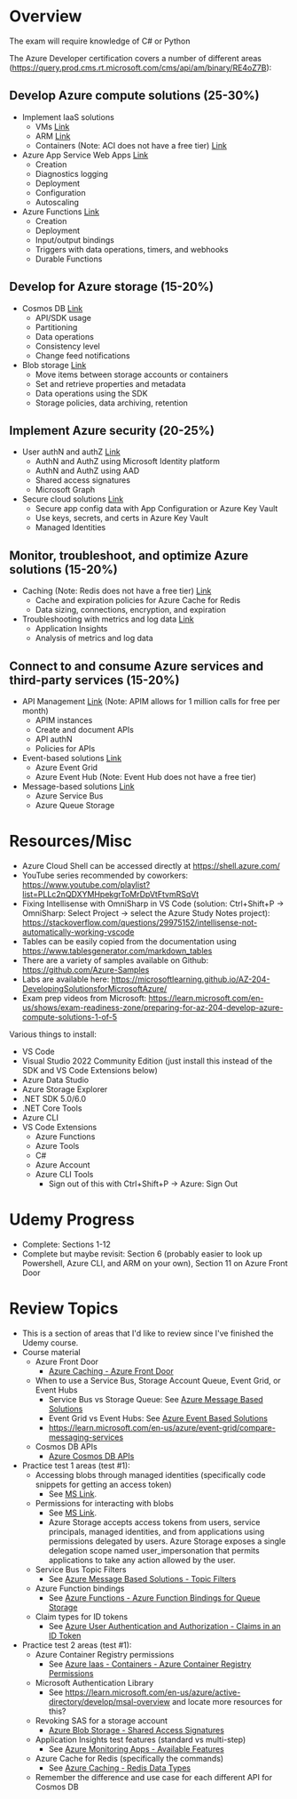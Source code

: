# Overview
The exam will require knowledge of C# or Python

The Azure Developer certification covers a number of different areas (https://query.prod.cms.rt.microsoft.com/cms/api/am/binary/RE4oZ7B):

## Develop Azure compute solutions (25-30%)
- Implement IaaS solutions
  - VMs [Link](Azure%20IaaS%20-%20VMs.md)
  - ARM [Link](Azure%20IaaS%20-%20ARM.md)
  - Containers (Note: ACI does not have a free tier) [Link](Azure%20IaaS%20-%20Containers.md)
- Azure App Service Web Apps [Link](Azure%20App%20Service.md)
  - Creation
  - Diagnostics logging
  - Deployment
  - Configuration
  - Autoscaling
- Azure Functions [Link](Azure%20Functions.md)
  - Creation
  - Deployment
  - Input/output bindings
  - Triggers with data operations, timers, and webhooks
  - Durable Functions

## Develop for Azure storage (15-20%)
- Cosmos DB [Link](Azure%20Cosmos%20DB.md)
  - API/SDK usage
  - Partitioning
  - Data operations
  - Consistency level
  - Change feed notifications
- Blob storage [Link](Azure%20Blob%20Storage.md)
  - Move items between storage accounts or containers
  - Set and retrieve properties and metadata
  - Data operations using the SDK
  - Storage policies, data archiving, retention

## Implement Azure security (20-25%)
- User authN and authZ [Link](Azure%20User%20Authentication%20and%20Authorization.md)
  - AuthN and AuthZ using Microsoft Identity platform
  - AuthN and AuthZ using AAD
  - Shared access signatures
  - Microsoft Graph
- Secure cloud solutions [Link](Azure%20Secure%20Cloud%20Solutions.md)
  - Secure app config data with App Configuration or Azure Key Vault
  - Use keys, secrets, and certs in Azure Key Vault
  - Managed Identities

## Monitor, troubleshoot, and optimize Azure solutions (15-20%)
- Caching (Note: Redis does not have a free tier) [Link](Azure%20Caching.md)
  - Cache and expiration policies for Azure Cache for Redis
  - Data sizing, connections, encryption, and expiration
- Troubleshooting with metrics and log data [Link](Azure%20Message%20Based%20Solutions.md)
  - Application Insights
  - Analysis of metrics and log data

## Connect to and consume Azure services and third-party services (15-20%)
- API Management [Link](Azure%20API%20Management.md) (Note: APIM allows for 1 million calls for free per month)
  - APIM instances
  - Create and document APIs
  - API authN
  - Policies for APIs
- Event-based solutions [Link](Azure%20Event%20Based%20Solutions.md)
  - Azure Event Grid
  - Azure Event Hub (Note: Event Hub does not have a free tier)
- Message-based solutions [Link](Azure%20Message%20Based%20Solutions.md)
  - Azure Service Bus
  - Azure Queue Storage

# Resources/Misc
- Azure Cloud Shell can be accessed directly at https://shell.azure.com/
- YouTube series recommended by coworkers: https://www.youtube.com/playlist?list=PLLc2nQDXYMHpekgrToMrDpVtFtvmRSqVt
- Fixing Intellisense with OmniSharp in VS Code (solution: Ctrl+Shift+P -> OmniSharp: Select Project -> select the Azure Study Notes project): https://stackoverflow.com/questions/29975152/intellisense-not-automatically-working-vscode
- Tables can be easily copied from the documentation using https://www.tablesgenerator.com/markdown_tables
- There are a variety of samples available on Github: https://github.com/Azure-Samples
- Labs are available here: https://microsoftlearning.github.io/AZ-204-DevelopingSolutionsforMicrosoftAzure/
- Exam prep videos from Microsoft: https://learn.microsoft.com/en-us/shows/exam-readiness-zone/preparing-for-az-204-develop-azure-compute-solutions-1-of-5

Various things to install:
- VS Code
- Visual Studio 2022 Community Edition (just install this instead of the SDK and VS Code Extensions below)
- Azure Data Studio
- Azure Storage Explorer
- .NET SDK 5.0/6.0
- .NET Core Tools
- Azure CLI
- VS Code Extensions
  - Azure Functions
  - Azure Tools
  - C#
  - Azure Account
  - Azure CLI Tools
    - Sign out of this with Ctrl+Shift+P -> Azure: Sign Out


# Udemy Progress
- Complete: Sections 1-12
- Complete but maybe revisit: Section 6 (probably easier to look up Powershell, Azure CLI, and ARM on your own), Section 11 on Azure Front Door


# Review Topics
- This is a section of areas that I'd like to review since I've finished the Udemy course.
- Course material
  - Azure Front Door
    - [Azure Caching - Azure Front Door](Azure%20Caching.md#azure-front-door)
  - When to use a Service Bus, Storage Account Queue, Event Grid, or Event Hubs 
    - Service Bus vs Storage Queue: See [Azure Message Based Solutions](Azure%20Message%20Based%20Solutions.md#azure-message-queues-ms-link)
    - Event Grid vs Event Hubs: See [Azure Event Based Solutions](Azure%20Event%20Based%20Solutions.md#when-should-i-use-event-grid-or-event-hubs-ms-link)
    - https://learn.microsoft.com/en-us/azure/event-grid/compare-messaging-services
  - Cosmos DB APIs
    - [Azure Cosmos DB APIs](Azure%20Cosmos%20DB.md#supported-apis)
- Practice test 1 areas (test #1):
  - Accessing blobs through managed identities (specifically code snippets for getting an access token)
    - See [MS Link](https://learn.microsoft.com/en-us/rest/api/storageservices/authorize-with-azure-active-directory).
  - Permissions for interacting with blobs
    - See [MS Link](https://learn.microsoft.com/en-us/rest/api/storageservices/authorize-with-azure-active-directory).
    - Azure Storage accepts access tokens from users, service principals, managed identities, and from applications using permissions delegated by users. Azure Storage exposes a single delegation scope named user_impersonation that permits applications to take any action allowed by the user.
  - Service Bus Topic Filters
    - See [Azure Message Based Solutions - Topic Filters](Azure%20Message%20Based%20Solutions.md#topic-filters)
  - Azure Function bindings
    - See [Azure Functions - Azure Function Bindings for Queue Storage](Azure%20Functions.md#azure-function-bindings-for-queue-storage-ms-link])
  - Claim types for ID tokens
    - See [Azure User Authentication and Authorization - Claims in an ID Token](Azure%20User%20Authentication%20and%20Authorization.md#claims-in-an-id-token-ms-link)
- Practice test 2 areas (test #1):
  - Azure Container Registry permissions
    - See [Azure Iaas - Containers - Azure Container Registry Permissions](Azure%20IaaS%20-%20Containers.md#azure-container-registry-permissions)
  - Microsoft Authentication Library
    - See https://learn.microsoft.com/en-us/azure/active-directory/develop/msal-overview and locate more resources for this?
  - Revoking SAS for a storage account
    - [Azure Blob Storage - Shared Access Signatures](Azure%20Blob%20Storage.md#shared-access-signatures)
  - Application Insights test features (standard vs multi-step)
    - See [Azure Monitoring Apps - Available Features](Azure%20Monitoring%20Apps.md#available-features)
  - Azure Cache for Redis (specifically the commands)
    - See [Azure Caching - Redis Data Types](Azure%20Caching.md#redis-data-types-redis-documentation-and-more-redis-documentation)
  - Remember the difference and use case for each different API for Cosmos DB